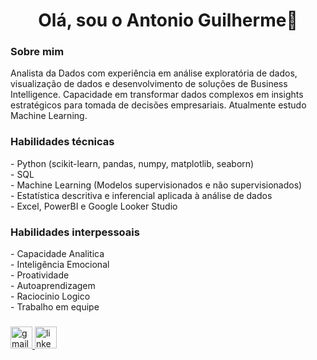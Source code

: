 <h1 align="center">Olá, sou o Antonio Guilherme👋</h1>

<h3>Sobre mim</h3>
Analista da Dados com experiência em análise exploratória de dados, visualização de dados e desenvolvimento de soluções de Business Intelligence. Capacidade em transformar dados complexos em insights estratégicos para tomada de decisões empresariais. Atualmente estudo Machine Learning.

<h3>Habilidades técnicas</h3>
- Python (scikit-learn, pandas, numpy, matplotlib, seaborn)<br>
- SQL<br>
- Machine Learning (Modelos supervisionados e não supervisionados)<br>
- Estatística descritiva e inferencial aplicada à análise de dados<br>
- Excel, PowerBI e Google Looker Studio<br>

<h3>Habilidades interpessoais</h3>
- Capacidade Analitica<br>
- Inteligência Emocional<br>
- Proatividade<br>
- Autoaprendizagem<br>
- Raciocinio Logico<br>
- Trabalho em equipe<br>


###

<div align="left">
  <a href="g93.almeida@gmail.com" target="_blank">
    <img src="https://img.shields.io/static/v1?message=Gmail&logo=gmail&label=&color=D14836&logoColor=white&labelColor=&style=for-the-badge" height="35" alt="gmail logo"  />
  </a>
  <a href="https://www.linkedin.com/in/antonio-guilherme-almeida-santos/" target="_blank">
    <img src="https://img.shields.io/static/v1?message=LinkedIn&logo=linkedin&label=&color=0077B5&logoColor=white&labelColor=&style=for-the-badge" height="35" alt="linkedin logo"  />
  </a>
</div>
